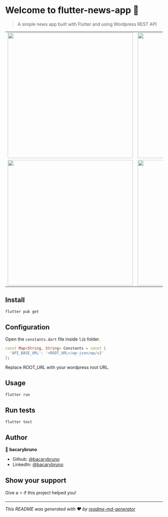 # Welcome to flutter-news-app 👋

> A simple news app built with Flutter and using Wordpress REST API

<div style="text-align: center">
    <table>
        <tr>
            <td style="text-align: center">
                <img src="https://github.com/bacarybruno/flutter-news-app/blob/master/screenshots/flutter-news-app-01.png" height="400">
            </td>
            <td style="text-align: center">
                <img src="https://github.com/bacarybruno/flutter-news-app/blob/master/screenshots/flutter-news-app-02.png" height="400">
            </td>
            <td style="text-align: center">
                <img src="https://github.com/bacarybruno/flutter-news-app/blob/master/screenshots/flutter-news-app-03.png" height="400">
            </td>
        </tr>
            <tr>
            <td style="text-align: center">
                <img src="https://github.com/bacarybruno/flutter-news-app/blob/master/screenshots/flutter-news-app-04.png" height="400">
            </td>
            <td style="text-align: center">
                <img src="https://github.com/bacarybruno/flutter-news-app/blob/master/screenshots/flutter-news-app-05.png" height="400">
            </td>
            <td style="text-align: center">
                <img src="https://github.com/bacarybruno/flutter-news-app/blob/master/screenshots/flutter-news-app-06.png" height="400">
            </td>
        </tr>
    </table>
</div>

## Install

```sh
flutter pub get
```

## Configuration

Open the `constants.dart` file inside `lib` folder.

```dart
const Map<String, String> Constants = const {
  'API_BASE_URL': '<ROOT_URL>/wp-json/wp/v2'
};
```

Replace ROOT_URL with your wordpress root URL.

## Usage

```sh
flutter run
```

## Run tests

```sh
flutter test
```

## Author

👤 **bacarybruno**

* Github: [@bacarybruno](https://github.com/bacarybruno)
* LinkedIn: [@bacarybruno](https://linkedin.com/in/bacarybruno)

## Show your support

Give a ⭐️ if this project helped you!


***
_This README was generated with ❤️ by [readme-md-generator](https://github.com/kefranabg/readme-md-generator)_